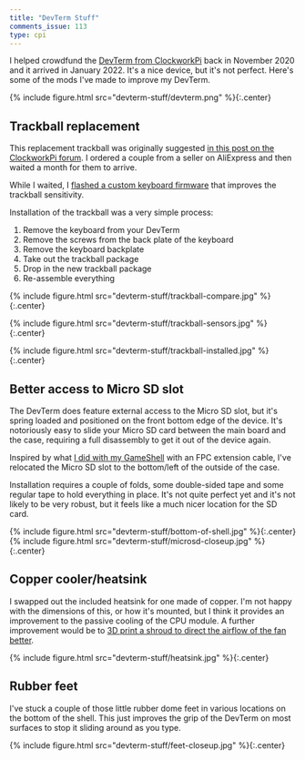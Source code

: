 ```yaml
---
title: "DevTerm Stuff"
comments_issue: 113
type: cpi
---
```


I helped crowdfund the [DevTerm from ClockworkPi](https://www.clockworkpi.com/devterm) back in November 2020 and it arrived in January 2022. It's a nice device, but it's not perfect. Here's some of the mods I've made to improve my DevTerm.

{% include figure.html src="devterm-stuff/devterm.png" %}{:.center}

<!-- more -->

## Trackball replacement

This replacement trackball was originally suggested [in this post on the ClockworkPi forum](https://forum.clockworkpi.com/t/the-cheapest-keyboard-hardware-mod/7708). I ordered a couple from a seller on AliExpress and then waited a month for them to arrive.

While I waited, I [flashed a custom keyboard firmware](https://forum.clockworkpi.com/t/ive-rewritten-devterm-keyboard-trackball-firmware/7671) that improves the trackball sensitivity.

Installation of the trackball was a very simple process:

1. Remove the keyboard from your DevTerm
2. Remove the screws from the back plate of the keyboard
3. Remove the keyboard backplate
4. Take out the trackball package
5. Drop in the new trackball package
6. Re-assemble everything

{% include figure.html src="devterm-stuff/trackball-compare.jpg" %}{:.center}

{% include figure.html src="devterm-stuff/trackball-sensors.jpg" %}{:.center}

{% include figure.html src="devterm-stuff/trackball-installed.jpg" %}{:.center}

## Better access to Micro SD slot

The DevTerm does feature external access to the Micro SD slot, but it's spring loaded and positioned on the front bottom edge of the device. It's notoriously easy to slide your Micro SD card between the main board and the case, requiring a full disassembly to get it out of the device again.

Inspired by what [I did with my GameShell](/post/gameshell-stuff/#external-access-to-microsd-slot) with an FPC extension cable, I've relocated the Micro SD slot  to the bottom/left of the outside of the case.

Installation requires a couple of folds, some double-sided tape and some regular tape to hold everything in place. It's not quite perfect yet and it's not likely to be very robust, but it feels like a much nicer location for the SD card.

{% include figure.html src="devterm-stuff/bottom-of-shell.jpg" %}{:.center}
{% include figure.html src="devterm-stuff/microsd-closeup.jpg" %}{:.center}

## Copper cooler/heatsink

I swapped out the included heatsink for one made of copper. I'm not happy with the dimensions of this, or how it's mounted, but I think it provides an improvement to the passive cooling of the CPU module. A further improvement would be to [3D print a shroud to direct the airflow of the fan better](https://forum.clockworkpi.com/t/fan-shroud-for-devterm/7598).

{% include figure.html src="devterm-stuff/heatsink.jpg" %}{:.center}

## Rubber feet

I've stuck a couple of those little rubber dome feet in various locations on the bottom of the shell. This just improves the grip of the DevTerm on most surfaces to stop it sliding around as you type.

{% include figure.html src="devterm-stuff/feet-closeup.jpg" %}{:.center}
